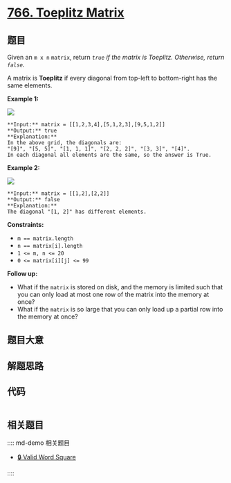 # [766. Toeplitz Matrix](https://leetcode.com/problems/toeplitz-matrix)

## 题目

Given an `m x n` `matrix`, return  _`true` if the matrix is Toeplitz.
Otherwise, return `false`._

A matrix is **Toeplitz** if every diagonal from top-left to bottom-right has
the same elements.



**Example 1:**

![](https://assets.leetcode.com/uploads/2020/11/04/ex1.jpg)

    
    
    **Input:** matrix = [[1,2,3,4],[5,1,2,3],[9,5,1,2]]
    **Output:** true
    **Explanation:**
    In the above grid, the diagonals are:
    "[9]", "[5, 5]", "[1, 1, 1]", "[2, 2, 2]", "[3, 3]", "[4]".
    In each diagonal all elements are the same, so the answer is True.
    

**Example 2:**

![](https://assets.leetcode.com/uploads/2020/11/04/ex2.jpg)

    
    
    **Input:** matrix = [[1,2],[2,2]]
    **Output:** false
    **Explanation:**
    The diagonal "[1, 2]" has different elements.
    



**Constraints:**

  * `m == matrix.length`
  * `n == matrix[i].length`
  * `1 <= m, n <= 20`
  * `0 <= matrix[i][j] <= 99`



**Follow up:**

  * What if the `matrix` is stored on disk, and the memory is limited such that you can only load at most one row of the matrix into the memory at once?
  * What if the `matrix` is so large that you can only load up a partial row into the memory at once?


## 题目大意

## 解题思路

## 代码

```javascript

```

## 相关题目

:::: md-demo 相关题目
- [🔒 Valid Word Square](https://leetcode.com/problems/valid-word-square)

::::
